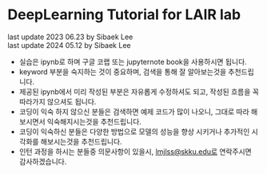 # DeepLearning Tutorial for LAIR lab

last update 2023 06.23 by Sibaek Lee \
last update 2024 05.12 by Sibaek Lee


- 실습은 ipynb로 하며 구글 코랩 또는 jupyternote book을 사용하시면 됩니다.
- keyword 부분을 숙지하는 것이 중요하며, 검색을 통해 잘 알아보는것을 추천드립니다. 
- 제공된 ipynb에서 미리 작성된 부분은 자유롭게 수정하셔도 되고, 작성된 흐름을 꼭 따라가지 않으셔도 됩니다.
- 코딩이 익숙 하지 않으신 분들은 검색하면 예제 코드가 많이 나오니, 그대로 따라 해보시면서 익숙해지시는것을 추천드립니다.
- 코딩이 익숙하신 분들은 다양한 방법으로 모델의 성능을 향상 시키거나 추가적인 시각화를 해보시는것을 추천드립니다.
- 인턴 과정을 하시는 분들중 의문사항이 있을시, lmjlss@skku.edu로 연락주시면 감사하겠습니다.

